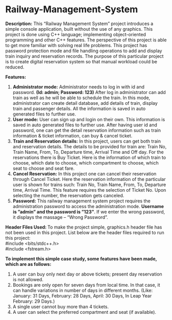 # Railway-Management-System

<b>Description:</b>
This “Railway Management System” project introduces a simple console application, built without the use of any graphics. This project is done using C++ language; implementing object-oriented programming and other C++ features. The perspective of this project is able to get more familiar with solving real life problems.
This project has password protection mode and file handling operations to add and display train inquiry and reservation records. The purpose of this particular project is to create digital reservation system so that manual workload could be reduced.

<b>Features:</b>
1. <b>Administrator mode:</b>
Administrator needs to log in with id and password. <b>(Id: admin; Password: 123)</b> After log in administrator can add train as well as he will be able to schedule the train. In this mode, administrator can create detail database, add details of train, display train and passenger details. All the information is saved in auto generated files to further use.
2. <b>User mode:</b>
User can sign up and login on their own. This information is saved in auto generated files to further use. After having user id and password, one can get the detail reservation information such as train information & ticket information, can buy & cancel ticket.
3. <b>Train and Reservation details:</b>
In this project, users can get both train and reservation details. The details to be provided for train are: Train No, Train Name, From, To, Departure time, Arrival Time and Off day. For the reservations there is Buy Ticket. Here is the information of   which train to choose, which date to choose, which compartment to choose, which seat to choose and seat fare.
4. <b>Cancel Reservation:</b>
In this project one can cancel their reservation through Cancel Ticket. Here the reservation information of the particular user is shown for trains such: Train No, Train Name, From, To, Departure time, Arrival Time. This feature requires the selection of Ticket No. Upon selecting the number, the reservation gets canceled.
5. <b>Password:</b>
This railway management system project requires the administration password to access the administration mode. <b>Username is ”admin” and the password is ”123”</b>. If we enter the wrong password, it displays the massage – “Wrong Password”.

<b>Header Files Used: </b>
To make the project simple, graphics.h header file has not been used in this project. List below are the header files required to run this project:<br>
#include <bits/stdc++.h><br>
#include <fstream.h>

<b>To implement this simple case study, some features have been made, which are as follows:</b>
1.	A user can buy only next day or above tickets; present day reservation is not allowed.
2.	Bookings are only open for seven days from local time. In that case, it can handle variations in number of days in different months. (Like: January: 31 Days, February: 28 Days, April: 30 Days, In Leap Year February: 29 Days.)
3.	A single user cannot buy more than 4 tickets.
4.	A user can select the preferred compartment and seat (if available).

